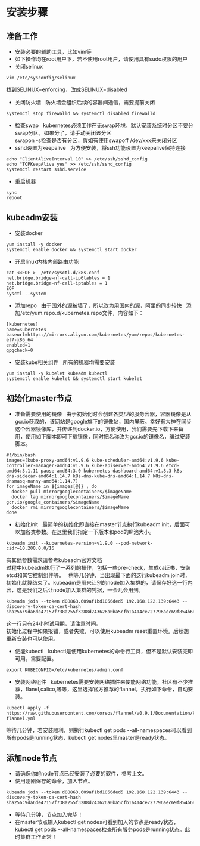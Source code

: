 # 安装步骤  
## 准备工作  
* 安装必要的辅助工具，比如vim等  
* 如下操作均在root用户下，若不使用root用户，请使用具有sudo权限的用户  
* 关闭selinux    
```
vim /etc/sysconfig/selinux
```  
找到SELINUX=enforcing，改成SELINUX=disabled  
* 关闭防火墙  
防火墙会组织后续的容器间通信，需要提前关闭  
```
systemctl stop firewalld && systemctl disabled firewalld
```  
* 检查swap  
kubernetes必须工作在无swap环境，默认安装系统时分区不要分swap分区，如果分了，请手动关闭该分区  
swapon -s检查是否有分区，假如有使用swapoff /dev/xxx来关闭分区  
* sshd设置为keepalive  
为方便安装，将ssh功能设置为keepalive保持连接  
```
echo "ClientAliveInterval 10" >> /etc/ssh/sshd_config  
echo "TCPKeepAlive yes" >> /etc/ssh/sshd_config  
systemctl restart sshd.service
```  
* 重启机器  
```
sync   
reboot
```  

## kubeadm安装  
* 安装docker  
```
yum install -y docker  
systemctl enable docker && systemctl start docker
```  
* 开启linux内核内部路由功能  
```
cat <<EOF >  /etc/sysctl.d/k8s.conf  
net.bridge.bridge-nf-call-ip6tables = 1  
net.bridge.bridge-nf-call-iptables = 1  
EOF  
sysctl --system
```  
* 添加repo  
由于国外的源被墙了，所以改为用国内的源，阿里的同步较快  
添加/etc/yum.repo.d/kubernetes.repo文件，内容如下：  
```
[kubernetes]  
name=Kubernetes  
baseurl=https://mirrors.aliyun.com/kubernetes/yum/repos/kubernetes-el7-x86_64  
enabled=1  
gpgcheck=0
```  
* 安装kube相关组件  
所有的机器均需要安装  
```
yum install -y kubelet kubeadm kubectl  
systemctl enable kubelet && systemctl start kubelet  
```  
## 初始化master节点  
* 准备需要使用的镜像  
由于初始化时会创建各类型的服务容器，容器镜像是从gcr.io获取的，该网站是google旗下的镜像站，国内屏蔽。幸好有大神在同步这个容器镜像库，并传递到docker.io，方便使用，我们需要先下载下来备用，使用如下脚本即可下载镜像，同时把名称改为gcr.io的镜像名，骗过安装脚本。  
```
#!/bin/bash
images=(kube-proxy-amd64:v1.9.6 kube-scheduler-amd64:v1.9.6 kube-controller-manager-amd64:v1.9.6 kube-apiserver-amd64:v1.9.6 etcd-amd64:3.1.11 pause-amd64:3.0 kubernetes-dashboard-amd64:v1.8.3 k8s-dns-sidecar-amd64:1.14.7 k8s-dns-kube-dns-amd64:1.14.7 k8s-dns-dnsmasq-nanny-amd64:1.14.7)
for imageName in ${images[@]} ; do
  docker pull mirrorgooglecontainers/$imageName
  docker tag mirrorgooglecontainers/$imageName gcr.io/google_containers/$imageName
  docker rmi mirrorgooglecontainers/$imageName
done  
```  
* 初始化init  
最简单的初始化即直接在master节点执行kubeadm init，后面可以加各类参数。在这里我们指定一下版本和pod的IP池大小。  
```
kubeadm init --kubernetes-version=v1.9.0 --pod-network-cidr=10.200.0.0/16 
```  
有其他参数需求请参考kubeadm官方文档  
过程中kubeadm执行了一系列的操作，包括一些pre-check，生成ca证书，安装etcd和其它控制组件等。  
稍等几分钟，当出现最下面的这行kubeadm join时，初始化就算结束了。kubeadm是用来让别的node加入集群的，请保存好这一行内容，这是我们之后让node加入集群的凭据，一会儿会用到。  
```
kubeadm join --token d08863.609af1bd1056ded5 192.168.122.139:6443 --discovery-token-ca-cert-hash sha256:9da6de47157f738a255f3288d243626a0ba5cfb1a414ce727796aec69f854b6e
```  
这一行只有24小时试用期，请注意时间。  
初始化过程中如果报错，或者失败，可以使用kubeadm reset重置环境。后续想重新安装也可以使用。  
* 使能kubectl  
kubectl是使用kubernetes的命令行工具，但不是默认安装完即可用，需要配置。  
```
export KUBECONFIG=/etc/kubernetes/admin.conf 
```  
* 安装网络组件  
kubernetes需要安装网络插件来使能网络功能，社区有不少推荐，flanel,calico,等等，这里选择官方推荐的flannel。执行如下命令，自动安装。  
```
kubectl apply -f https://raw.githubusercontent.com/coreos/flannel/v0.9.1/Documentation/kube-flannel.yml 
```  
等待几分钟，若安装顺利，则执行kubectl get pods --all-namespaces可以看到所有pods是running状态，kubectl get nodes里master是ready状态。  

## 添加node节点  
* 请确保你的node节点已经安装了必要的软件，参考上文。  
* 使用刚刚保存的命令，加入节点。  
```
kubeadm join --token d08863.609af1bd1056ded5 192.168.122.139:6443 --discovery-token-ca-cert-hash sha256:9da6de47157f738a255f3288d243626a0ba5cfb1a414ce727796aec69f854b6e
```   
* 等待几分钟，节点加入完毕！  
* 在master节点输入kubectl get nodes可看到加入的节点是ready状态，kubectl get pods --all-namespaces检查所有服务pods是running状态。此时集群工作正常！

